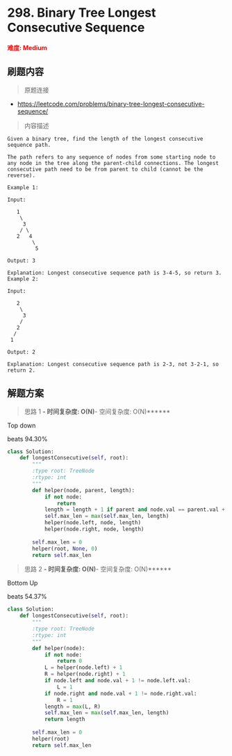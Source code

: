# 298. Binary Tree Longest Consecutive Sequence

**<font color=red>难度: Medium</font>**

## 刷题内容

> 原题连接

* https://leetcode.com/problems/binary-tree-longest-consecutive-sequence/

> 内容描述

```
Given a binary tree, find the length of the longest consecutive sequence path.

The path refers to any sequence of nodes from some starting node to any node in the tree along the parent-child connections. The longest consecutive path need to be from parent to child (cannot be the reverse).

Example 1:

Input:

   1
    \
     3
    / \
   2   4
        \
         5

Output: 3

Explanation: Longest consecutive sequence path is 3-4-5, so return 3.
Example 2:

Input:

   2
    \
     3
    / 
   2    
  / 
 1

Output: 2 

Explanation: Longest consecutive sequence path is 2-3, not 3-2-1, so return 2.
```

## 解题方案

> 思路 1
******- 时间复杂度: O(N)******- 空间复杂度: O(N)******

Top down

beats 94.30%

```python
class Solution:
    def longestConsecutive(self, root):
        """
        :type root: TreeNode
        :rtype: int
        """
        def helper(node, parent, length):
            if not node:
                return 
            length = length + 1 if parent and node.val == parent.val + 1 else 1
            self.max_len = max(self.max_len, length)
            helper(node.left, node, length)
            helper(node.right, node, length)
            
        self.max_len = 0
        helper(root, None, 0)
        return self.max_len
```




> 思路 2
******- 时间复杂度: O(N)******- 空间复杂度: O(N)******

Bottom Up

beats 54.37%

```python
class Solution:
    def longestConsecutive(self, root):
        """
        :type root: TreeNode
        :rtype: int
        """
        def helper(node):
            if not node:
                return 0
            L = helper(node.left) + 1
            R = helper(node.right) + 1
            if node.left and node.val + 1 != node.left.val:
                L = 1
            if node.right and node.val + 1 != node.right.val:
                R = 1
            length = max(L, R)
            self.max_len = max(self.max_len, length)
            return length
            
        self.max_len = 0
        helper(root)
        return self.max_len
```


























